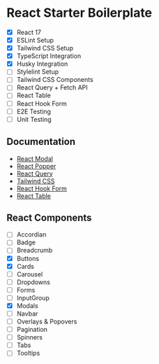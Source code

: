 # React Starter Boilerplate

 - [x] React 17
 - [x] ESLint Setup
 - [x] Tailwind CSS Setup
 - [x] TypeScript Integration
 - [x] Husky Integration
 - [ ] Stylelint Setup
 - [ ] Tailwind CSS Components
 - [ ] React Query + Fetch API
 - [ ] React Table
 - [ ] React Hook Form
 - [ ] E2E Testing
 - [ ] Unit Testing

## Documentation

 - [React Modal](http://reactcommunity.org/react-modal/)
 - [React Popper](https://popper.js.org/react-popper/)
 - [React Query](https://react-query.tanstack.com/overview)
 - [Tailwind CSS](https://tailwindcss.com/docs)
 - [React Hook Form](https://react-hook-form.com/get-started)
 - [React Table](https://react-table.tanstack.com/docs/overview)

## React Components
 - [ ] Accordian
 - [ ] Badge
 - [ ] Breadcrumb
 - [x] Buttons
 - [x] Cards
 - [ ] Carousel
 - [ ] Dropdowns
 - [ ] Forms
 - [ ] InputGroup
 - [x] Modals
 - [ ] Navbar
 - [ ] Overlays & Popovers
 - [ ] Pagination
 - [ ] Spinners
 - [ ] Tabs
 - [ ] Tooltips
